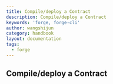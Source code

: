 ```yaml
---
title: Compile/deploy a Contract
description: Compile/deploy a Contract
keywords: 'forge, forge-cli'
author: wangshijun
category: handbook
layout: documentation
tags:
  - forge
---
```


## Compile/deploy a Contract

